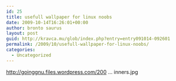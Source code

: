 ```yaml
---
id: 25
title: usefull wallpaper for linux noobs
date: 2009-10-14T16:26:01+00:00
author: bronto saurus
layout: post
guid: http://kravca.mu/glob/index.php?entry=entry091014-092601
permalink: /2009/10/usefull-wallpaper-for-linux-noobs/
categories:
  - Uncategorized
---
```

<a href="http://goinggnu.files.wordpress.com/2008/10/linux-wallpaper-for-beginners.jpg" target="_blank" >http://goinggnu.files.wordpress.com/200 &#8230; inners.jpg</a>